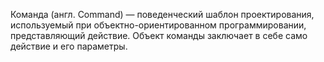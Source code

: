 Команда (англ. Command) — поведенческий шаблон проектирования, используемый при объектно-ориентированном программировании, представляющий действие. Объект команды заключает в себе само действие и его параметры.
